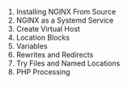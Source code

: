 1. Installing NGINX From Source
2. NGINX as a Systemd Service
3. Create Virtual Host
4. Location Blocks
5. Variables
6. Rewrites and Redirects
7. Try Files and Named Locations
10. PHP Processing
